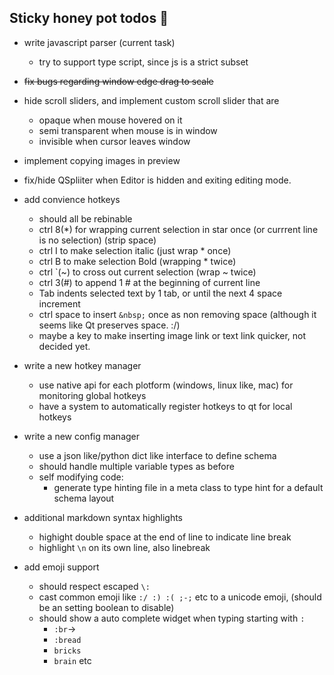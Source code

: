 
## Sticky honey pot todos 🍯

* write javascript parser  (current task)
    - try to support type script, since js is a strict subset
* ~~fix bugs regarding window edge drag to scale~~


* hide scroll sliders, and implement custom scroll slider that are 
    - opaque when mouse hovered on it
    - semi transparent when mouse is in window
    - invisible when cursor leaves window 

* implement copying images in preview 
* fix/hide QSpliiter when Editor is hidden and exiting editing mode.

* add convience hotkeys
    - should all be rebinable
    - ctrl 8(*) for wrapping current selection in star once (or currrent line is no selection) (strip space)
    - ctrl I to make selection italic (just wrap * once)
    - ctrl B to make selection Bold (wrapping * twice)
    - ctrl `(~) to cross out current selection (wrap ~ twice)
    - ctrl 3(#) to append 1 # at the beginning of current line
    - Tab indents selected text by 1 tab, or until the next 4 space increment
    - ctrl space to insert `&nbsp;` once as non removing space (although it seems like Qt preserves space. :/)
    - maybe a key to make inserting image link or text link quicker, not decided yet.

* write a new hotkey manager
    - use native api for each plotform (windows, linux like, mac) for monitoring global hotkeys
    - have a system to automatically register hotkeys to qt for local hotkeys

* write a new config manager
    - use a json like/python dict like interface to define schema
    - should handle multiple variable types as before
    - self modifying code:
        - generate type hinting file in a meta class to type hint for a default schema layout


* additional markdown syntax highlights
    - highight double space at the end of line to indicate line break
    - highlight `\n` on its own line, also linebreak

* add emoji support
    - should respect escaped `\:`
    - cast common emoji like `:/ :) :( ;-;` etc to a unicode emoji, (should be an setting boolean to disable)
    - should show a auto complete widget when typing starting with `:`
        + `:br`->
        + `:bread`
        + `bricks`
        + `brain` etc
